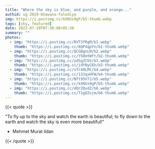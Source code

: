 ```yaml
---
title: "Where the sky is blue, and purple, and orange..."
authid: ug-2019-bhawana-falodiya
img: https://i.postimg.cc/kXNSs9gP/b5-thumb.webp
tags: [sky, featured]
date: 2023-07-20T07:30:08+05:30
summary: ""
photos:
  - img: "https://i.postimg.cc/RVT3fRgM/b1.webp"
    thumb: "https://i.postimg.cc/6QP4qpYn/b1-thumb.webp"
  - img: "https://i.postimg.cc/QCGBgnLM/b2.webp"
    thumb: "https://i.postimg.cc/YS0mtWft/b2-thumb.webp"
  - img: "https://i.postimg.cc/ydSgZCb5/b3.webp"
    thumb: "https://i.postimg.cc/jdYNyCKh/b3-thumb.webp"
  - img: "https://i.postimg.cc/vTr40LMt/b4.webp"
    thumb: "https://i.postimg.cc/13JqxHFW/b4-thumb.webp"
  - img: "https://i.postimg.cc/Nft95V7J/b5.webp"
    thumb: "https://i.postimg.cc/kXNSs9gP/b5-thumb.webp"
  - img: "https://i.postimg.cc/dQrZQvdZ/b6.webp"
    thumb: "https://i.postimg.cc/T1gDZvjm/b6-thumb.webp"
---
```


{{< quote >}}

"To fly up to the sky and watch the earth is beautiful; to fly down to the earth and watch the sky is even more beautiful!"

- Mehmet Murat ildan

{{< /quote >}}
